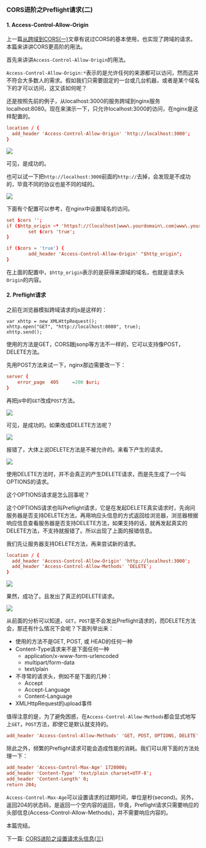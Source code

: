 ### CORS进阶之Preflight请求(二)

#### 1. Access-Control-Allow-Origin

上一篇[从跨域到CORS(一)](http://www.rails365.net/articles/cong-kua-yu-dao-cors-yi)文章有说过CORS的基本使用，也实现了跨域的请求。本篇来讲讲CORS更高阶的用法。

首先来讲讲`Access-Control-Allow-Origin`的用法。

`Access-Control-Allow-Origin:*`表示的是允许任何的来源都可以访问，然而这并不符合大多数人的需求。假如我们只需要固定的一台或几台机器，或者是某个域名下的才可以访问，这又该如何呢？

还是按照先前的例子，从localhost:3000的服务跨域到nginx服务localhost:8080。现在来演示一下，只允许localhost:3000的访问，在nginx是这样配置的。

``` conf
location / {
  add_header 'Access-Control-Allow-Origin' 'http://localhost:3000';
}
```

![](http://aliyun.rails365.net/uploads/photo/image/104/preview_2016/43f90c5a06537be4efb8c794467564e9.png)

可见，是成功的。

也可以试一下把`http://localhost:3000`前面的`http://`去掉，会发现是不成功的，毕竟不同的协议也是不同的域的。

![](http://aliyun.rails365.net/uploads/photo/image/105/preview_2016/75ad5c8860d959a003e9dfa872a39bfd.png)

下面有个配置可以参考，在nginx中设置域名的访问。

``` conf
set $cors '';
if ($http_origin ~* 'https?://(localhost|www\.yourdomain\.com|www\.yourotherdomain\.com)') {
        set $cors 'true';
}

if ($cors = 'true') {
        add_header 'Access-Control-Allow-Origin' "$http_origin";
}
```

在上面的配置中，`$http_origin`表示的是获得来源域的域名，也就是请求头`Origin`的内容。

#### 2. Preflight请求

之前在浏览器模拟跨域请求的js是这样的：

```
var xhttp = new XMLHttpRequest();
xhttp.open("GET", "http://localhost:8080", true);
xhttp.send();
```

使用的方法是GET，CORS跟jsonp等方法不一样的，它可以支持像POST，DELETE方法。

先用POST方法来试一下，nginx那边需要改一下：

``` conf
server {
    error_page  405     =200 $uri;
}
```

再把js中的`GET`改成`POST`方法。

![](http://aliyun.rails365.net/uploads/photo/image/106/preview_2016/1da7ed01dd8a0f5fe79286ee10cde261.png)

可见，是成功的。如果改成DELETE方法呢？

![](http://aliyun.rails365.net/uploads/photo/image/107/preview_2016/f42ae930571be6286c2b0b0419fb622b.png)

报错了，大体上说DELETE方法是不被允许的。来看下产生的请求。

![](http://aliyun.rails365.net/uploads/photo/image/108/preview_2016/d308c2aef119f37cd83f6808fd8bbd50.png)

使用DELETE方法时，并不会真正的产生DELETE请求，而是先生成了一个叫OPTIONS的请求。

这个OPTIONS请求是怎么回事呢？

这个OPTIONS请求也叫Preflight请求，它是在发起DELETE真实请求时，先询问服务器是否支持DELETE方法，再用响应头信息的方式返回给浏览器，浏览器根据响应信息查看服务器是否支持DELETE方法，如果支持的话，就再发起真实的DELETE方法，不支持就报错了。所以出现了上面的报错信息。

我们先让服务器支持DELETE方法，再来尝试新的请求。

``` conf
location / {
  add_header 'Access-Control-Allow-Origin' 'http://localhost:3000';
  add_header 'Access-Control-Allow-Methods' 'DELETE';
}
```
![](http://aliyun.rails365.net/uploads/photo/image/112/preview_2016/99a728ec9a86a5bcc77e8bac688a8598.png)

果然，成功了。且发出了真正的DELETE请求。

![](http://aliyun.rails365.net/uploads/photo/image/113/preview_2016/c1eef7913693d7a990571e461b870a2e.png)

从前面的分析可以知道，`GET`，`POST`是不会发出Preflight请求的，而DELETE方法会，那还有什么情况下会呢？下面列举出来：

* 使用的方法不是GET, POST, 或 HEAD的任何一种
* Content-Type请求来不是下面任何一种
  * application/x-www-form-urlencoded
  * multipart/form-data
  * text/plain
* 不寻常的请求头，例如不是下面的几种：
  * Accept
  * Accept-Language
  * Content-Language
* XMLHttpRequest的upload事件

值得注意的是，为了避免困惑，在`Access-Control-Allow-Methods`都会显式地写上`GET`，`POST`方法，即使它是默认就支持的。

``` conf
add_header 'Access-Control-Allow-Methods' 'GET, POST, OPTIONS, DELETE'
```

除此之外，频繁的Preflight请求可能会造成性能的消耗。我们可以用下面的方法处理一下：

``` conf
add_header 'Access-Control-Max-Age' 1728000;
add_header 'Content-Type' 'text/plain charset=UTF-8';
add_header 'Content-Length' 0;
return 204;
```

`Access-Control-Max-Age`可以设置请求的过期时间，单位是秒(second)。另外，返回204的状态码，是返回一个空内容的返回，毕竟，Preflight请求只需要响应的头部信息(Access-Control-Allow-Methods)，并不需要响应内容的。

本篇完结。

下一篇: [CORS进阶之设置请求头信息(三)](https://github.com/yinsigan/cors-book/blob/master/cors-jin-jie-zhi-she-zhi-qing-qiu-tou-xin-xi-san.md)
